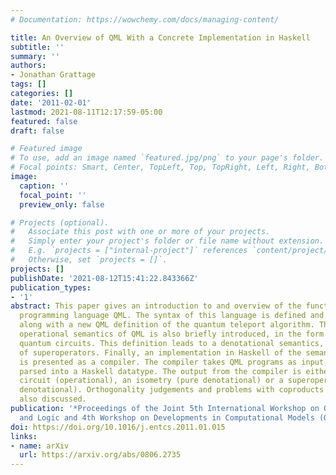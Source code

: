 ```yaml
---
# Documentation: https://wowchemy.com/docs/managing-content/

title: An Overview of QML With a Concrete Implementation in Haskell
subtitle: ''
summary: ''
authors:
- Jonathan Grattage
tags: []
categories: []
date: '2011-02-01'
lastmod: 2021-08-11T12:17:59-05:00
featured: false
draft: false

# Featured image
# To use, add an image named `featured.jpg/png` to your page's folder.
# Focal points: Smart, Center, TopLeft, Top, TopRight, Left, Right, BottomLeft, Bottom, BottomRight.
image:
  caption: ''
  focal_point: ''
  preview_only: false

# Projects (optional).
#   Associate this post with one or more of your projects.
#   Simply enter your project's folder or file name without extension.
#   E.g. `projects = ["internal-project"]` references `content/project/deep-learning/index.md`.
#   Otherwise, set `projects = []`.
projects: []
publishDate: '2021-08-12T15:41:22.843366Z'
publication_types:
- '1'
abstract: This paper gives an introduction to and overview of the functional quantum
  programming language QML. The syntax of this language is defined and explained,
  along with a new QML definition of the quantum teleport algorithm. The categorical
  operational semantics of QML is also briefly introduced, in the form of annotated
  quantum circuits. This definition leads to a denotational semantics, given in terms
  of superoperators. Finally, an implementation in Haskell of the semantics for QML
  is presented as a compiler. The compiler takes QML programs as input, which are
  parsed into a Haskell datatype. The output from the compiler is either a quantum
  circuit (operational), an isometry (pure denotational) or a superoperator (impure
  denotational). Orthogonality judgements and problems with coproducts in QML are
  also discussed.
publication: '*Proceedings of the Joint 5th International Workshop on Quantum Physics
  and Logic and 4th Workshop on Developments in Computational Models (QPL/DCM 2008)*'
doi: https://doi.org/10.1016/j.entcs.2011.01.015
links:
- name: arXiv
  url: https://arxiv.org/abs/0806.2735
---
```


